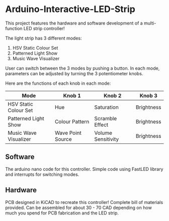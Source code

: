 # Arduino-Interactive-LED-Strip

This project features the hardware and software development of a multi-function LED strip controller!

The light strip has 3 different modes:
1. HSV Static Colour Set
2. Patterned Light Show
3. Music Wave Visualizer

User can switch between the 3 modes by pushing a button. In each mode, parameters can be adjusted by turning the 3 potentiometer knobs.

Here are the functions of each knob in each mode:

| Mode  | Knob 1 | Knob 2 | Knob 3 |
| -------- | ---- | ---- | ---- |
| HSV Static Colour Set | Hue | Saturation | Brightness |
| Patterned Light Show | Colour Pattern | Scramble Effect | Brightness |
| Music Wave Visualizer | Wave Point Source | Volume Sensitivity | Brightness |

## Software

The arduino nano code for this controller. Simple code using FastLED library and interrupts for switching modes.

## Hardware

PCB designed in KiCAD to recreate this controller! Complete bill of materials provided. 
Can be assembled for about 30 - 70 CAD depending on how much you spend for PCB fabrication and the LED strip.
